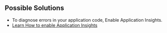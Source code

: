 ## Possible Solutions
* To diagnose errors in your application code, Enable Application Insights.
* [Learn How to enable Application Insights](https://azure.microsoft.com/en-us/documentation/articles/app-insights-overview "Application Insights - introduction")



